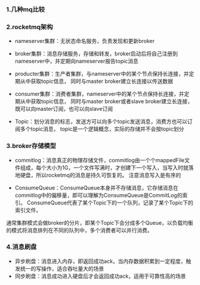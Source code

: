 ### 1.几种mq比较

### 2.rocketmq架构

- nameserver集群：无状态命名服务，负责发现和更新broker
- broker集群：消息存储服务，存储和转发，broker启动后将自己注册到nameserver中，并定期向nameserver报告topic消息
- producter集群：生产者集群，与nameserver中的某个节点保持长连接，并定期从中获取topic信息，
同时与master broker建立长连接以传送数据
- consumer集群：消费者集群，nameserver中的某个节点保持长连接，并定期从中获取topic信息，
同时与master broker或者slave broker建立长连接，既可以向master订阅，也可以向slave订阅

- Topic：划分消息的标志，发送方可以向多个topic发送消息，消费方也可以订阅多个topic消息，
topic是一个逻辑概念，实际的存储并不会按topic划分

### 3.broker存储模型

- commitlog：消息真正的物理存储文件，commitlog由一个个mappedFile文件组成，每个大小为1G，一个文件写满时，才创建下一个写入，当写入时就落地硬盘，所以rocketmq的消息是持久可恢复的。
注意消息写入是有序的

- ConsumeQueue：ConsumeQueue本身并不存储消息，它存储消息在commitlog中的偏移量，即可以理解为ConsumeQueue是CommitLog的索引。
ConsumeQueue代表了某个Topic下的一个队列，记录了某个Topic下的索引文件。

通常集群模式会做broker的分片，即某个Topic下会分成多个Queue，以负载均衡的模式将消息排列在不同的队列中，多个消费者可以并行消费。

### 4.消息刷盘

- 异步刷盘：消息进入内存，即返回成功ack，当内存数据积累到一定程度，触发统一的写操作，适合吞吐量大的场景
- 同步刷盘：消息成功进入硬盘后才会返回成功ack，适用于可靠性高的场景
